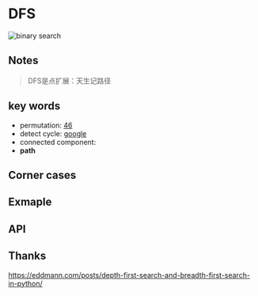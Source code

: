 
# DFS


![binary search](https://i.imgur.com/RVGtn22.gif)


## Notes

> DFS是点扩展：天生记路径



## key words

- permutation: [46](https://repl.it/@WillWang42/WeightyFoolishHexagon)
- detect cycle: [google](https://willwang-x.github.io/2018/02/shift)
- connected component:
- **path** 

## Corner cases


## Exmaple 



## API  


## Thanks 

https://eddmann.com/posts/depth-first-search-and-breadth-first-search-in-python/
